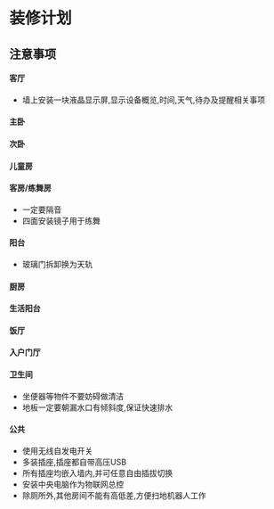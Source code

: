# 装修计划  
## 注意事项  
#### 客厅  
* 墙上安装一块液晶显示屏,显示设备概览,时间,天气,待办及提醒相关事项
#### 主卧  
#### 次卧  
#### 儿童房  
#### 客房/练舞房  
* 一定要隔音  
* 四面安装镜子用于练舞  
#### 阳台
* 玻璃门拆卸换为天轨
#### 厨房  
#### 生活阳台
#### 饭厅
#### 入户门厅
#### 卫生间  
* 坐便器等物件不要妨碍做清洁  
* 地板一定要朝漏水口有倾斜度,保证快速排水  
#### 公共  
* 使用无线自发电开关  
* 多装插座,插座都自带高压USB
* 所有插座均嵌入墙内,并可任意自由插拔切换
* 安装中央电脑作为物联网总控  
* 除厕所外,其他房间不能有高低差,方便扫地机器人工作
